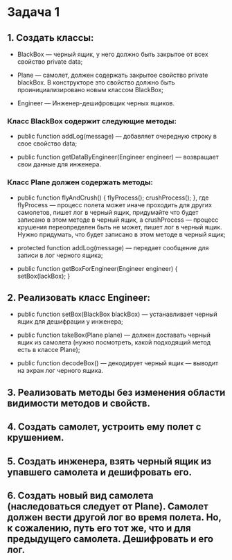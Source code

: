 # Задача 1 #
## 1. Создать классы:

- BlackBox — черный ящик, у него должно быть закрытое от всех свойство private data;

- Plane — самолет, должен содержать закрытое свойство private blackBox. В конструкторе это свойство должно быть проинициализировано новым классом BlackBox;

- Engineer — Инженер-дешифровщик черных ящиков.

### Класс BlackBox содержит следующие методы:

- public function addLog(message) — добавляет очередную строку в свое свойство data;

- public function getDataByEngineer(Engineer engineer) — возвращает свои данные для инженера.

### Класс Plane должен содержать методы: 

- public function flyAndCrush()
{
flyProcess();
crushProcess();
}, 
где flyProcess — процесс полета может иначе проходить для других самолетов, пишет лог в черный ящик, придумайте что будет записано в этом методе в черный ящик, а crushProcess — процесс крушения переопределен быть не может, пишет лог в черный ящик. Нужно придумать, что будет записано в этом методе в черный ящик;

- protected function addLog(message) — передает сообщение для записи в лог черного ящика;

- public function getBoxForEngineer(Engineer engineer)
{
setBox(lackBox);
}

## 2. Реализовать класс Engineer:

- public function setBox(BlackBox blackBox) — устанавливает черный ящик для дешифрации у инженера;

- public function takeBox(Plane plane) — должен доставать черный ящик из самолета (нужно посмотреть, какой подходящий метод есть в классе Plane);

- public function decodeBox() — декодирует черный ящик — выводит на экран лог черного ящика.

## 3. Реализовать методы без изменения области видимости методов и свойств.

## 4. Создать самолет, устроить ему полет с крушением.
 
## 5. Создать инженера, взять черный ящик из упавшего самолета и дешифровать его.

## 6. Создать новый вид самолета (наследоваться следует от Plane). Самолет должен вести другой лог во время полета. Но, к сожалению, путь его тот же, что и для предыдущего самолета. Дешифровать и его лог.

